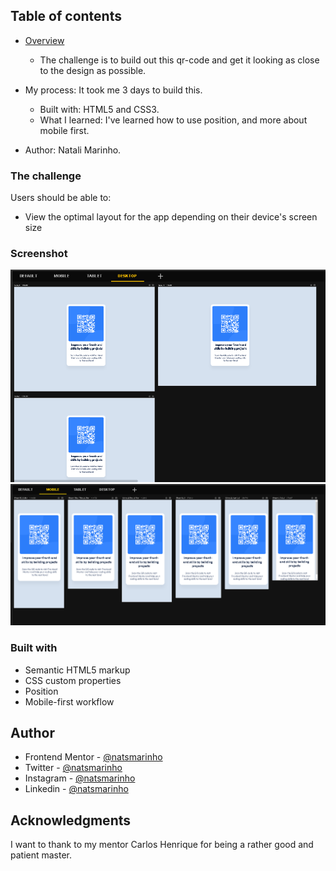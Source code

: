 ## Table of contents

- [Overview](#overview)
  - The challenge is to build out this qr-code and get it looking as close to the design as possible.
  
- My process: It took me 3 days to build this.
  - Built with: HTML5 and CSS3.
  - What I learned: I've learned how to use position, and more about mobile first. 
- Author: Natali Marinho. 

### The challenge

Users should be able to:

- View the optimal layout for the app depending on their device's screen size 

### Screenshot

![](./src/imagens/desktop-screen.png)
![](./src/imagens/mobile-screen.png)

### Built with

- Semantic HTML5 markup
- CSS custom properties
- Position
- Mobile-first workflow

## Author
- Frontend Mentor - [@natsmarinho](https://www.frontendmentor.io/profile/natsmarinho)
- Twitter - [@natsmarinho](https://www.twitter.com/natsmarinho)
- Instagram - [@natsmarinho](https://www.instagram.com/natsmarinho/)
- Linkedin - [@natsmarinho](https://www.linkedin.com/in/natsmarinho)

## Acknowledgments

I want to thank to my mentor Carlos Henrique for being a rather good and patient master. 
